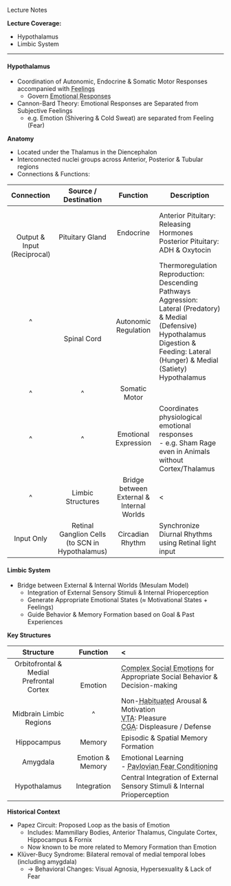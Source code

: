 Lecture Notes

**Lecture Coverage:**
- Hypothalamus
- Limbic System

---
#### **Hypothalamus**
- Coordination of Autonomic, Endocrine & Somatic Motor Responses accompanied with <abbr Title="Subjective & Conscious Experience that Usually Accompany Emotional Responses">Feelings</abbr>
	- Govern <abbr Title="Automatic & Unconscious Physiological Responses in Special Situations, often accompanied by feelings">Emotional Responses</abbr>
- Cannon-Bard Theory: Emotional Responses are Separated from Subjective Feelings
	- e.g. Emotion (Shivering & Cold Sweat) are separated from Feeling (Fear)

**Anatomy**
- Located under the Thalamus in the Diencephalon
- Interconnected nuclei groups across Anterior, Posterior & Tubular regions
- Connections & Functions:

|                 Connection                 |                Source / Destination                |                 Function                  | Description                                                                                                                                                                                         |
| :----------------------------------------: | :------------------------------------------------: | :---------------------------------------: | --------------------------------------------------------------------------------------------------------------------------------------------------------------------------------------------------- |
| <br><br><br>Output &<br>Input (Reciprocal) |                <br>Pituitary Gland                 |                 Endocrine                 | Anterior Pituitary: Releasing Hormones<br>Posterior Pituitary: ADH & Oxytocin                                                                                                                       |
|                     ^                      |            <br><br><br><br>Spinal Cord             |         <br>Autonomic Regulation          | Thermoregulation<br>Reproduction: Descending Pathways<br>Aggression: Lateral (Predatory) & Medial (Defensive) Hypothalamus<br>Digestion & Feeding: Lateral (Hunger) & Medial (Satiety) Hypothalamus |
|                     ^                      |                         ^                          |               Somatic Motor               |                                                                                                                                                                                                     |
|                     ^                      |                         ^                          |           Emotional Expression            | Coordinates physiological emotional responses<br>- e.g. Sham Rage even in Animals without Cortex/Thalamus                                                                                           |
|                     ^                      |                 Limbic Structures                  | Bridge between External & Internal Worlds | <                                                                                                                                                                                                   |
|                 Input Only                 | Retinal Ganglion Cells<br>(to SCN in Hypothalamus) |             Circadian Rhythm              | Synchronize Diurnal Rhythms using Retinal light input                                                                                                                                               |


#### **Limbic System**
- Bridge between External & Internal Worlds (Mesulam Model)
	- Integration of External Sensory Stimuli & Internal Prioperception
	- Generate Appropriate Emotional States (≈ Motivational States + Feelings)
	- Guide Behavior & Memory Formation based on Goal & Past Experiences

**Key Structures**

|                  Structure                  |     Function     | <                                                                                                                                                                                                                                             |
| :-----------------------------------------: | :--------------: | :-------------------------------------------------------------------------------------------------------------------------------------------------------------------------------------------------------------------------------------------- |
| Orbitofrontal & Medial<br>Prefrontal Cortex | <br><br>Emotion  | <abbr Title="Pride, Guilt & Empathy">Complex Social Emotions</abbr> for Appropriate Social Behavior & Decision-making                                                                                                                         |
|         <br>Midbrain Limbic Regions         |        ^         | Non-<abbr Title="Decreased Innate Response towards Frequent Stimuli">Habituated</abbr> Arousal & Motivation<br><abbr Title="Ventral Tegmental Area">VTA</abbr>: Pleasure<br><abbr Title="Central Gray Area">CGA</abbr>: Displeasure / Defense |
|                 Hippocampus                 |      Memory      | Episodic & Spatial Memory Formation                                                                                                                                                                                                           |
|                  Amygdala                   | Emotion & Memory | Emotional Learning<br>- <abbr Title="Association of Neutral Stimulus with to Negative ones to invoke Fear">Pavlovian Fear Conditioning</abbr>                                                                                                 |
|                Hypothalamus                 |   Integration    | Central Integration of External Sensory Stimuli & Internal Prioperception                                                                                                                                                                     |

**Historical Context**
- Papez Circuit: Proposed Loop as the basis of Emotion
	- Includes: Mammillary Bodies, Anterior Thalamus, Cingulate Cortex, Hippocampus & Fornix
	- Now known to be more related to Memory Formation than Emotion
- Klüver-Bucy Syndrome: Bilateral removal of medial temporal lobes (including amygdala)
	- → Behavioral Changes: Visual Agnosia, Hypersexuality & Lack of Fear